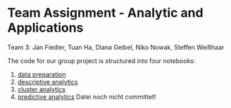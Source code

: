 # Team Assignment - Analytic and Applications

Team 3: Jan Fiedler, Tuan Ha, Diana Geibel, Niko Nowak, Steffen Weißhaar

The code for our group project is structured into four notebooks:

1. [data preparation](Abgabe/part_1_data_preparation.ipynb)
2. [descriptive analytics](Abgabe/part_2_descriptive_analytics.ipynb)
3. [cluster analytics](Abgabe/part_3_cluster_analytics.ipynb)
4. [predictive analytics]() Datei noch nicht committet!
